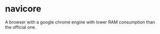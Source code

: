 # navicore
 A browser with a google chrome engine with lower RAM consumption than the official one.
